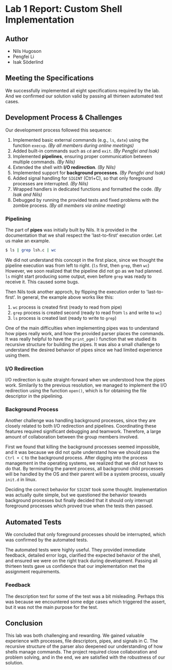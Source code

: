 # Lab 1 Report: Custom Shell Implementation

## Author
- Nils Hugoson
- Pengfei Li
- Isak Söderlind

## Meeting the Specifications

We successfully implemented all eight specifications required by the lab.
And we confirmed our solution valid by passing all thirteen automated test cases.

## Development Process & Challenges

Our development process followed this sequence:

1. Implemented basic external commands (e.g., `ls`, `date`) using the function `execvp`. *(By all members during online meetings)*
2. Added built-in commands such as `cd` and `exit`. *(By Pengfei and Isak)*
3. Implemented **pipelines**, ensuring proper communication between multiple commands. *(By Nils)*
4. Extended the shell with **I/O redirection**. *(By Nils)*
5. Implemented support for **background processes**. *(By Pengfei and Isak)*
7. Added signal handling for `SIGINT` (Ctrl+C), so that only foreground processes are interrupted. *(By Nils)*
8. Wrapped handlers in dedicated functions and formatted the code. *(By Isak and Nils)*
9. Debugged by running the provided tests and fixed problems with the zombie process. *(By all members via online meeting)*

### Pipelining

The part of **pipes** was initially built by Nils. It is provided in the documentation that we shall respect the 'last-to-first' execution order. Let us make an example.
``` bash
$ ls | grep lsh.c | wc
```
We did not understand this concept in the first place, since we thought the pipeline execution was from left to right. (`ls` first, then `grep`, then `wc`)
However, we soon realized that the pipeline did not go as we had planned. `ls` might start producing some output, even before `grep` was ready to receive it. This caused some bugs.

Then Nils took another approch, by flipping the execution order to 'last-to-first'. In general, the example above works like this:
  1. `wc` process is created first (ready to read from pipe)
  2. `grep` process is created second (ready to read from `ls` and write to `wc`)
  3. `ls` process is created last (ready to write to `grep`)

One of the main difficulties when implementing pipes was to understand how pipes really work, and how the provided parser places the commands. It was really helpful to have the `print_pgm()` function that we studied its recursive structure for building the pipes. It was also a small challenge to understand the desired behavior of pipes since we had limited experience using them.

### I/O Redirection
I/O redirection is quite straight-forward when we understood how the pipes work. Similarily to the previous resolution, we managed to implement the I/O redirection using the function `open()`, which is for obtaining the file descriptor in the pipelining.

### Background Process
Another challenge was handling background processes, since they are closely related to both I/O redirection and pipelines. Coordinating these features required significant debugging and teamwork. Therefore, a large amount of collaboration between the group members involved.

First we found that killing the background processes seemed impossible, and it was because we did not quite understand how we should pass the `Ctrl + C` to the background process. After digging into the process management in the operating systems, we realized that we did not have to do that. By terminating the parent process, all background child processes will be handled by the OS and their parent will be a system process, usually `init.d` in linux.

Deciding the correct behavior for `SIGINT` took some thought. Implementation was actually quite simple, but we questioned the behavior towards background processes but finally decided that it should only interrupt foreground processes which proved true when the tests then passed.

## Automated Tests

We concluded that only foreground processes should be interrupted, which was confirmed by the automated tests.

The automated tests were highly useful. They provided immediate feedback, detailed error logs, clarified the expected behavior of the shell, and ensured we were on the right track during development. Passing all thirteen tests gave us confidence that our implementation met the assignment requirements.


### Feedback
The description text for some of the test was a bit misleading. Perhaps this was because we encountered some edge cases which triggered the assert, but it was not the main purpose for the test.

## Conclusion

This lab was both challenging and rewarding. We gained valuable experience with processes, file descriptors, pipes, and signals in C. The recursive structure of the parser also deepened our understanding of how shells manage commands. The project required close collaboration and problem solving, and in the end, we are satisfied with the robustness of our solution.